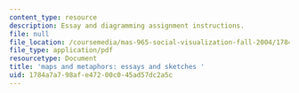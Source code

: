 ```yaml
---
content_type: resource
description: Essay and diagramming assignment instructions.
file: null
file_location: /coursemedia/mas-965-social-visualization-fall-2004/1784a7a798afe47200c045ad57dc2a5c_assn11.pdf
file_type: application/pdf
resourcetype: Document
title: 'maps and metaphors: essays and sketches '
uid: 1784a7a7-98af-e472-00c0-45ad57dc2a5c
---
```

